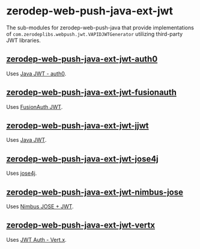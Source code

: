 # zerodep-web-push-java-ext-jwt

The sub-modules for zerodep-web-push-java that provide implementations
of `com.zerodeplibs.webpush.jwt.VAPIDJWTGenerator` utilizing third-party JWT libraries.

## [zerodep-web-push-java-ext-jwt-auth0](./zerodep-web-push-java-ext-jwt-auth0/README.md)

Uses [Java JWT - auth0](https://github.com/auth0/java-jwt).

## [zerodep-web-push-java-ext-jwt-fusionauth](./zerodep-web-push-java-ext-jwt-fusionauth/README.md)

Uses [FusionAuth JWT](https://github.com/fusionauth/fusionauth-jwt).

## [zerodep-web-push-java-ext-jwt-jjwt](./zerodep-web-push-java-ext-jwt-jjwt/README.md)

Uses [Java JWT](https://github.com/jwtk/jjwt).

## [zerodep-web-push-java-ext-jwt-jose4j](./zerodep-web-push-java-ext-jwt-jose4j/README.md)

Uses [jose4j](https://bitbucket.org/b_c/jose4j/wiki/Home).

## [zerodep-web-push-java-ext-jwt-nimbus-jose](./zerodep-web-push-java-ext-jwt-nimbus-jose/README.md)

Uses [Nimbus JOSE + JWT](https://connect2id.com/products/nimbus-jose-jwt).

## [zerodep-web-push-java-ext-jwt-vertx](./zerodep-web-push-java-ext-jwt-vertx/README.md)

Uses [JWT Auth - Vert.x](https://vertx.io/docs/vertx-auth-jwt/java/).

